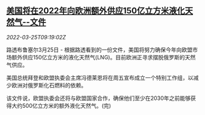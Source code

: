 <!--1648200663000-->
[美国将在2022年向欧洲额外供应150亿立方米液化天然气--文件](https://cn.reuters.com/article/us-eu-lpg-0325-idCNKCS2LM0UN)
------

<div><i>2022-03-25T09:19:02Z</i></div><p>路透布鲁塞尔3月25日 - 根据路透看到的一份文件，美国将努力确保今年向欧盟市场额外供应150亿立方米的液化天然气(LNG)。目前欧洲正寻求摆脱俄罗斯的天然气供应。</p><p>美国总统拜登和欧盟执委会主席冯德莱恩将在周五宣布成立一个特别工作组，以减少欧洲对俄罗斯化石燃料的依赖。</p><p>该文件说，欧盟执委会还将与欧盟国家合作，确保他们至少在2030年之前能够获得大约500亿立方米的额外液化天然气。(完)</p>
